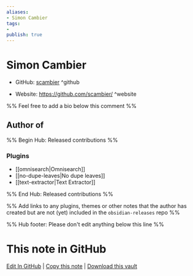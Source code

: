```yaml
---
aliases:
- Simon Cambier
tags:
- 
publish: true
---
```


# Simon Cambier

- GitHub: [scambier](https://github.com/scambier/) ^github
<!-- - Discord: `@` ^discord-->
- Website: <https://github.com/scambier/> ^website
<!-- - [[Publish sites|Publish site]]: <https://> ^publish-->

%% Feel free to add a bio below this comment %%


## Author of

%% Begin Hub: Released contributions %%
### Plugins
- [[omnisearch|Omnisearch]]
- [[no-dupe-leaves|No dupe leaves]]
- [[text-extractor|Text Extractor]]

%% End Hub: Released contributions %%

%% Add links to any plugins, themes or other notes that the author has created but are not (yet) included in the `obsidian-releases` repo %%

<!--
### Unlisted plugins
-->

<!--
### Others
-->

<!--
## Sponsor this author
-->

<!-- - [[GitHub sponsors]]: [Sponsor @scambier on GitHub Sponsors](https://github.com/sponsors/scambier) ^github-sponsor-->
<!-- - [[Buy me a coffee]]: <https://> ^buy-me-a-coffee-->
<!-- - [[PayPal]]: <https://> ^paypal-->
<!-- - [[Patreon]]: <https://> ^patreon-->

<!--
## Follow this author
-->

<!-- - [[YouTube Channels|On YouTube]]: <https://> ^youtube-->
<!-- - Twitter: <https://> ^twitter-->
<!-- - ... -->

%% Hub footer: Please don't edit anything below this line %%

# This note in GitHub

<span class="git-footer">[Edit In GitHub](https://github.dev/obsidian-community/obsidian-hub/blob/main/01%20-%20Community/People/scambier.md "git-hub-edit-note") | [Copy this note](https://raw.githubusercontent.com/obsidian-community/obsidian-hub/main/01%20-%20Community/People/scambier.md "git-hub-copy-note") | [Download this vault](https://github.com/obsidian-community/obsidian-hub/archive/refs/heads/main.zip "git-hub-download-vault") </span>

